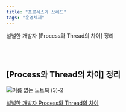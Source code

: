 ```yaml
---
title: "프로세스와 쓰레드"
tags: "운영체제"
---
```

널널한 개발자 [Process와 Thread의 차이] 정리

<br/>
<br/>

## [Process와 Thread의 차이] 정리

![이름 없는 노트북 (3)-2](https://github.com/usiyoung/cs-storage/assets/85566273/76bb87fb-c677-4163-b98a-e38472936022)


[널널한 개발자 Process와 Thread의 차이](https://www.youtube.com/watch?v=x-Lp-h_pf9Q) 
